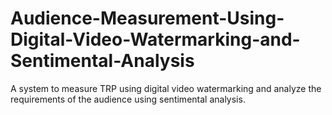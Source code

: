 # Audience-Measurement-Using-Digital-Video-Watermarking-and-Sentimental-Analysis
A system to measure TRP using digital video watermarking and analyze the requirements of the audience using sentimental analysis.
